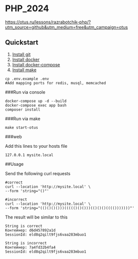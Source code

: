 # PHP_2024

https://otus.ru/lessons/razrabotchik-php/?utm_source=github&utm_medium=free&utm_campaign=otus

## Quickstart

1. [Install git](https://git-scm.com/book/en/v2/Getting-Started-Installing-Git)
2. [Install docker](https://docs.docker.com/install/)
3. [Install docker-compose](https://docs.docker.com/compose/install/)
4. [Install make](https://wiki.ubuntu.com/ubuntu-make)

```
cp .env.example .env
#Add mapping ports for redis, musql, memcached
```

###Run via console

```
docker-compose up -d --build
docker-compose exec app bash
composer install
```

###Run via make

```
make start-otus
```

###web

Add this lines to your hosts file

```
127.0.0.1 mysite.local
```

##Usage 

Send the following curl requests
```
#correct
curl --location 'http://mysite.local' \
--form 'string="()"'

#incorrect
curl --location 'http://mysite.local' \
--form 'string="(()()()()))((((()()()))(()()()(((()))))))"'

```
The result will be similar to this
```
String is correct
Контейнер: d6d457892a1d
SessionId: eld8q2qilt9fjs6vaa283mbuo1
```
```
String is incorrect
Контейнер: 7a4fd32b4fa4
SessionId: eld8q2qilt9fjs6vaa283mbuo1
```
